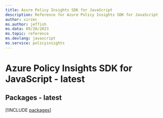 ```yaml
---
title: Azure Policy Insights SDK for JavaScript
description: Reference for Azure Policy Insights SDK for JavaScript
author: xirzec
ms.author: jeffish
ms.data: 09/28/2023
ms.topic: reference
ms.devlang: javascript
ms.service: policyinsights
---
```

# Azure Policy Insights SDK for JavaScript - latest
## Packages - latest
[!INCLUDE [packages](policy-insights-index.md)]